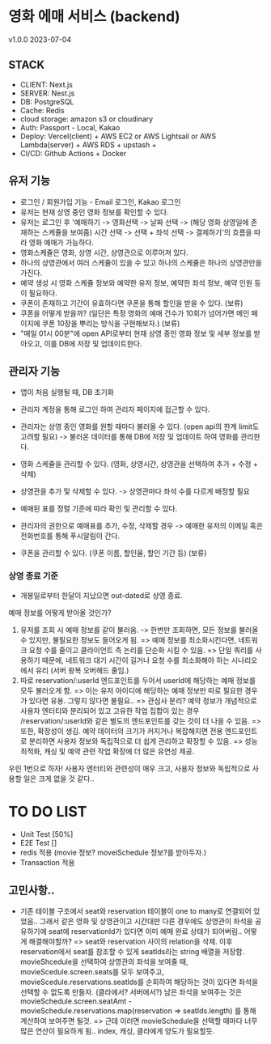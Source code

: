 # 영화 에매 서비스 (backend)

v1.0.0
2023-07-04

## STACK

- CLIENT: Next.js
- SERVER: Nest.js
- DB: PostgreSQL
- Cache: Redis
- cloud storage: amazon s3 or cloudinary
- Auth: Passport - Local, Kakao
- Deploy: Vercel(client) + AWS EC2 or AWS Lightsail or AWS Lambda(server) + AWS RDS + upstash +
- CI/CD: Github Actions + Docker

## 유저 기능

- 로그인 / 회원가입 기능 - Email 로그인, Kakao 로그인
- 유저는 현재 상영 중인 영화 정보를 확인할 수 있다.
- 유저는 로그인 후 '예매하기 -> 영화선택 -> 날짜 선택 -> (해당 영화 상영일에 존재하는 스케쥴을 보여줌) 시간 선택 -> 선택 + 좌석 선택 -> 결제하기'의 흐름을 따라 영화 예매가 가능하다.
- 영화스케쥴은 영화, 상영 시간, 상영관으로 이루어져 있다.
- 하나의 상영관에서 여러 스케쥴이 있을 수 있고 하나의 스케쥴은 하나의 상영관만을 가진다.
- 예약 생성 시 영화 스케쥴 정보와 예약한 유저 정보, 예약한 좌석 정보, 예약 인원 등이 필요하다.
- 쿠폰이 존재하고 기간이 유효하다면 쿠폰을 통해 할인을 받을 수 있다. (보류)
- 쿠폰을 어떻게 받을까? (일단은 특정 영화의 예매 건수가 10회가 넘어가면 메인 페이지에 쿠폰 10장을 뿌리는 방식을 구현해보자.) (보류)
- "매일 01시 00분"에 open API로부터 현재 상영 중인 영화 정보 및 세부 정보를 받아오고, 이를 DB에 저장 및 업데이트한다.

## 관리자 기능

- 앱이 처음 실행될 때, DB 초기화

- 관리자 계정을 통해 로그인 하여 관리자 페이지에 접근할 수 있다.
- 관리자는 상영 중인 영화를 원할 때마다 불러올 수 있다. (open api의 한계 limit도 고려할 필요) -> 불러온 데이터를 통해 DB에 저장 및 업데이트 하여 영화를 관리한다.
- 영화 스케쥴을 관리할 수 있다. (영화, 상영시간, 상영관을 선택하여 추가 + 수정 + 삭제)
- 상영관을 추가 및 삭제할 수 있다. -> 상영관마다 좌석 수를 다르게 배정할 필요
- 예매된 표를 정렬 기준에 따라 확인 및 관리할 수 있다.
- 관리자의 권한으로 예매표를 추가, 수정, 삭제할 경우 -> 예매한 유저의 이메일 혹은 전화번호를 통해 푸시알림이 간다.
- 쿠폰을 관리할 수 있다. (쿠폰 이름, 할인율, 할인 기간 등) (보류)

### 상영 종료 기준

- 개봉일로부터 한달이 지났으면 out-dated로 상영 종료.

예매 정보를 어떻게 받아올 것인가?

1. 유저를 조회 시 예매 정보를 같이 불러옴. -> 한번만 조회하면, 모든 정보를 불러올 수 있지만, 불필요한 정보도 들어오게 됨.
   => 예매 정보를 최소화시킨다면, 네트워크 요청 수를 줄이고 클라이언트 측 논리를 단순화 시킬 수 있음.
   => 단일 쿼리를 사용하기 때문에, 네트워크 대기 시간이 길거나 요청 수를 최소화해야 하는 시나리오에서 유리 (서버 왕복 오버헤드 줄임.)
2. 따로 reservation/:userId 엔드포인트를 두어서 userId에 해당하는 예매 정보를 모두 불러오게 함. => 이는 유저 아이디에 해당하는 예매 정보만 따로 필요한 경우가 있다면 유용. 그렇지 않다면 불필요..
   => 관심사 분리? 예약 정보가 개념적으로 사용자 엔터티와 분리되어 있고 고유한 작업 집합이 있는 경우 /reservation/:userId와 같은 별도의 엔드포인트를 갖는 것이 더 나을 수 있음.
   => 또한, 확장성이 생김. 예약 데이터의 크기가 커지거나 복잡해지면 전용 엔드포인트로 분리하면 사용자 정보와 독립적으로 더 쉽게 관리하고 확장할 수 있음. => 성능 최적화, 캐싱 및 예약 관련 작업 확장에 더 많은 유연성 제공.

우린 1번으로 하자! 사용자 엔터티와 관련성이 매우 크고, 사용자 정보와 독립적으로 사용할 일은 크게 없을 것 같다..

# TO DO LIST

- Unit Test [50%]
- E2E Test []
- redis 적용 (movie 정보? moveiSchedule 정보?를 받아두자.)
- Transaction 적용

## 고민사항..

- 기존 테이블 구조에서 seat와 reservation 테이블이 one to many로 연결되어 있었음.. 그래서 같은 영화 및 상영관이고 시간대만 다른 경우에도 상영관이 좌석을 공유하기에 seat에 reservationId가 있다면 이미 예매 완료 상태가 되어버림.. 어떻게 해결해야할까?
  => seat와 reservation 사이의 relation을 삭제. 이후 reservation에서 seat를 참조할 수 있게 seatIds라는 string 배열을 저장함. movieShcedule을 선택하여 상영관의 좌석을 보여줄 때, movieScedule.screen.seats를 모두 보여주고, movieScedule.reservations.seatIds를 순회하여 해당하는 것이 있다면 좌석을 선택할 수 없도록 만들자. (클라에서? 서버에서?) 남은 좌석을 보여주는 것은 movieSchedule.screen.seatAmt - movieSchedule.reservations.map(reservation => seatIds.length) 를 통해 계산하여 보여주면 될것.
  => 근데 이러면 movieSchedule을 선택할 때마다 너무 많은 연산이 필요하게 됨.. index, 캐싱, 클라에게 양도가 필요할듯.
